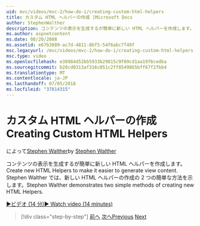 ```yaml
---
uid: mvc/videos/mvc-2/how-do-i/creating-custom-html-helpers
title: カスタム HTML ヘルパーの作成 |Microsoft Docs
author: StephenWalther
description: コンテンツの表示を生成するが簡単に新しい HTML ヘルパーを作成します。 Stephen Walther では、新しい HTML ヘルパーの作成の 2 つの簡単な方法を示します。
ms.author: aspnetcontent
ms.date: 08/20/2008
ms.assetid: e67b3889-ac7d-4811-8bf5-54f6abc7f49f
msc.legacyurl: /mvc/videos/mvc-2/how-do-i/creating-custom-html-helpers
msc.type: video
ms.openlocfilehash: e30984d52bb5933b29815c9f09cd1aa19f6cedba
ms.sourcegitcommit: b28cd0313af316c051c2ff8549865bff67f2fbb4
ms.translationtype: MT
ms.contentlocale: ja-JP
ms.lasthandoff: 07/05/2018
ms.locfileid: "37814315"
---
```

<a name="creating-custom-html-helpers"></a><span data-ttu-id="64e47-104">カスタム HTML ヘルパーの作成</span><span class="sxs-lookup"><span data-stu-id="64e47-104">Creating Custom HTML Helpers</span></span>
====================
<span data-ttu-id="64e47-105">によって[Stephen Walther](https://github.com/StephenWalther)</span><span class="sxs-lookup"><span data-stu-id="64e47-105">by [Stephen Walther](https://github.com/StephenWalther)</span></span>

<span data-ttu-id="64e47-106">コンテンツの表示を生成するが簡単に新しい HTML ヘルパーを作成します。</span><span class="sxs-lookup"><span data-stu-id="64e47-106">Create new HTML Helpers to make it easier to generate view content.</span></span> <span data-ttu-id="64e47-107">Stephen Walther では、新しい HTML ヘルパーの作成の 2 つの簡単な方法を示します。</span><span class="sxs-lookup"><span data-stu-id="64e47-107">Stephen Walther demonstrates two simple methods of creating new HTML Helpers.</span></span>

[<span data-ttu-id="64e47-108">&#9654;ビデオ (14 分)</span><span class="sxs-lookup"><span data-stu-id="64e47-108">&#9654; Watch video (14 minutes)</span></span>](https://channel9.msdn.com/Blogs/ASP-NET-Site-Videos/creating-custom-html-helpers)

> [!div class="step-by-step"]
> <span data-ttu-id="64e47-109">[前へ](creating-unit-tests-for-aspnet-mvc-applications.md)
> [次へ](creating-model-classes-with-linq-to-sql.md)</span><span class="sxs-lookup"><span data-stu-id="64e47-109">[Previous](creating-unit-tests-for-aspnet-mvc-applications.md)
[Next](creating-model-classes-with-linq-to-sql.md)</span></span>
